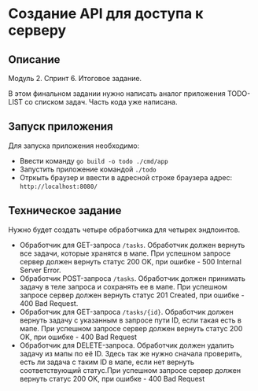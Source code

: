 # Создание API для доступа к серверу

## Описание 
Модуль 2. Спринт 6. Итоговое задание.

В этом финальном задании нужно написать аналог приложения TODO-LIST со списком задач. Часть кода уже написана. 

## Запуск приложения
Для запуска приложения необходимо:
 - Ввести команду  `go build -o todo ./cmd/app`
 - Запустить приложение командой `./todo`
 - Отркыть браузер и ввести в адресной строке браузера адрес: `http://localhost:8080/`

## Техническое задание 
Нужно будет создать четыре обработчика для четырех эндпоинтов.

 - Обработчик для GET-запроса `/tasks`. Обработчик должен вернуть все задачи, которые хранятся в мапе. При успешном запросе сервер должен вернуть статус 200 OK, при ошибке - 500 Internal Server Error.
 - Обработчик POST-запроса `/tasks`. Обработчик должен принимать задачу в теле запроса и сохранять ее в мапе. При успешном запросе сервер должен вернуть статус 201 Created, при ошибке - 400 Bad Request.
 - Обработчик для GET-запроса `/tasks/{id}`. Обработчик должен вернуть задачу с указанным в запросе пути ID, если такая есть в мапе. При успешном запросе сервер должен вернуть статус 200 OK, при ошибке - 400 Bad Request
 - Обработчик для DELETE-запроса. Обработчик должен удалить задачу из мапы по её ID. Здесь так же нужно сначала проверить, есть ли задача с таким ID в мапе, если нет вернуть соответствующий статус.При успешном запросе сервер должен вернуть статус 200 OK, при ошибке - 400 Bad Request
